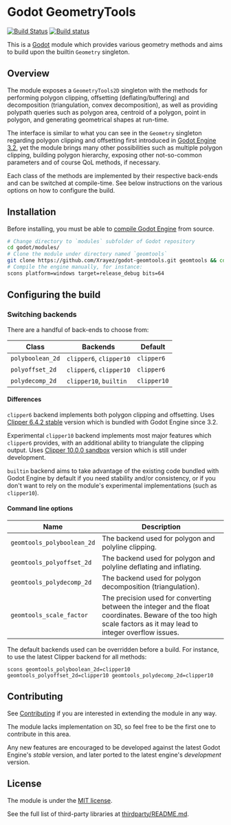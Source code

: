 # Godot GeometryTools

[![Build Status](https://travis-ci.com/Xrayez/godot-geomtools.svg?branch=master-gd3)](https://travis-ci.com/Xrayez/godot-geomtools)
[![Build status](https://ci.appveyor.com/api/projects/status/tbtra8e221si05bq/branch/master-gd3?svg=true)](https://ci.appveyor.com/project/Xrayez/godot-geomtools/branch/master-gd3)

This is a [Godot](https://github.com/godotengine/godot) module which provides
various geometry methods and aims to build upon the builtin `Geometry` singleton.

## Overview

The module exposes a `GeometryTools2D` singleton with the methods for performing
polygon clipping, offsetting (deflating/buffering) and decomposition
(triangulation, convex decomposition), as well as providing polypath queries
such as polygon area, centroid of a polygon, point in polygon, and generating
geometrical shapes at run-time.

The interface is similar to what you can see in the `Geometry` singleton
regarding polygon clipping and offsetting first introduced in
[Godot Engine 3.2](https://github.com/godotengine/godot/pull/28987), yet the
module brings many other possibilities such as multiple polygon clipping,
building polygon hierarchy, exposing other not-so-common parameters and of
course QoL methods, if necessary.

Each class of the methods are implemented by their respective back-ends and can
be switched at compile-time. See below instructions on the various options on
how to configure the build.

## Installation

Before installing, you must be able to 
[compile Godot Engine](https://docs.godotengine.org/en/latest/development/compiling/) 
from source.

```bash
# Change directory to `modules` subfolder of Godot repository
cd godot/modules/
# Clone the module under directory named `geomtools`
git clone https://github.com/Xrayez/godot-geomtools.git geomtools && cd ..
# Compile the engine manually, for instance:
scons platform=windows target=release_debug bits=64
```

## Configuring the build

### Switching backends

There are a handful of back-ends to choose from:

| Class            | Backends                | Default     |
| ---------------- | ----------------------- | ----------- |
| `polyboolean_2d` | `clipper6`, `clipper10` | `clipper6`  |
| `polyoffset_2d`  | `clipper6`, `clipper10` | `clipper6`  |
| `polydecomp_2d`  | `clipper10`, `builtin`  | `clipper10` |

#### Differences

`clipper6` backend implements both polygon clipping and offsetting. Uses
[Clipper 6.4.2
stable](https://sourceforge.net/p/polyclipping/code/HEAD/tree/trunk/) version
which is bundled with Godot Engine since 3.2.

Experimental `clipper10` backend implements most major features which `clipper6`
provides, with an additional ability to triangulate the clipping output. Uses
[Clipper 10.0.0 sandbox](https://sourceforge.net/p/polyclipping/code/HEAD/tree/sandbox/Clipper2/)
version which is still under development.

`builtin` backend aims to take advantage of the existing code bundled with Godot
Engine by default if you need stability and/or consistency, or if you don't want
to rely on the module's experimental implementations (such as `clipper10`).

#### Command line options

| Name                       | Description                                                                                                                                                      |
| -------------------------- | ---------------------------------------------------------------------------------------------------------------------------------------------------------------- |
| `geomtools_polyboolean_2d` | The backend used for polygon and polyline clipping.                                                                                                              |
| `geomtools_polyoffset_2d`  | The backend used for polygon and polyline deflating and inflating.                                                                                               |
| `geomtools_polydecomp_2d`  | The backend used for polygon decomposition (triangulation).                                                                                                      |
| `geomtools_scale_factor`   | The precision used for converting between the integer and the float coordinates. Beware of the too high scale factors as it may lead to integer overflow issues. |

The default backends used can be overridden before a build. For instance, to use
the latest Clipper backend for all methods:
```
scons geomtools_polyboolean_2d=clipper10 geomtools_polyoffset_2d=clipper10 geomtools_polydecomp_2d=clipper10
```

## Contributing
     
See [Contributing](CONTRIBUTING.md) if you are interested in extending the
module in any way.

The module lacks implementation on 3D, so feel free to be the first one to
contribute in this area.

Any new features are encouraged to be developed against the latest Godot
Engine's *stable* version, and later ported to the latest engine's *development*
version.

## License

The module is under the [MIT license](LICENSE.md).

See the full list of third-party libraries at [thirdparty/README.md](thirdparty/README.md).
